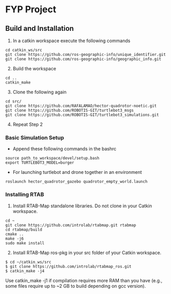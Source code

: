 # FYP Project 

## Build and Installation
1.  In a catkin workspace execute the following commands
```
cd catkin_ws/src
git clone https://github.com/ros-geographic-info/unique_identifier.git
git clone https://github.com/ros-geographic-info/geographic_info.git
```
2. Build the workspace
```
cd ..
catkin_make
```
3. Clone the following again
```
cd src/
git clone https://github.com/RAFALAMAO/hector-quadrotor-noetic.git
git clone https://github.com/ROBOTIS-GIT/turtlebot3_msgs
git clone https://github.com/ROBOTIS-GIT/turtlebot3_simulations.git
```
4. Repeat Step 2 

### Basic Simulation Setup
* Append these following commands in the bashrc
```
source path_to_workspace/devel/setup.bash
export TURTLEBOT3_MODEL=burger
```
* For launching turtlebot and drone together in an environment
```
roslaunch hector_quadrotor_gazebo quadrotor_empty_world.launch
```
### Installing RTAB 
1. Install RTAB-Map standalone libraries. Do not clone in your Catkin workspace.
```
cd ~
git clone https://github.com/introlab/rtabmap.git rtabmap
cd rtabmap/build
cmake ..
make -j6
sudo make install
```
2. Install RTAB-Map ros-pkg in your src folder of your Catkin workspace.
```
$ cd ~/catkin_ws/src
$ git clone https://github.com/introlab/rtabmap_ros.git 
$ catkin_make -j4
```
Use catkin_make -j1 if compilation requires more RAM than you have (e.g., some files require up to ~2 GB to build depending on gcc version).

